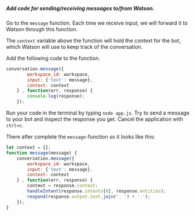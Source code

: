 ##### Add code for sending/receiving messages to/from Watson.

Go to the `message` function. Each time we receive input, we will forward it to Watson through this function.

The `context` variable above the function will hold the context for the bot, which Watson will use to keep track of the conversation.

Add the following code to the function.

```javascript
conversation.message({
        workspace_id: workspace,
        input: {'text': message},
        context: context
    } , function(err, response) {
        console.log(response);
    });
```

Run your code in the terminal by typing `node app.js`. Try to send a message to your bot and inspect the response you get. Cancel the application with `ctrl+c`.

There after complete the `message`-function so it looks like this:
```javascript
let context = {};
function message(message) {
    conversation.message({
        workspace_id: workspace,
        input: {'text': message},
        context: context
    } , function(err, response) {
        context = response.context;
        handleIntent(response.intents[0], response.entities);
        respond(response.output.text.join('. ') + '.');
    });
}
```
